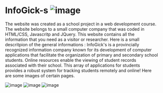 # InfoGick-s ![image](https://github.com/YasserManouzi/InfoGick-s/assets/79117423/a93e0b3b-7223-4305-ae06-dc0afe390736)


The website was created as a school project in a web development course. The website belongs to a small computer company that was coded in HTML/CSS, Javascritp and JQuery. This website contains all the information that you need as a visitor or researcher.
Here is a small descritpion of the general informations :
InfoGick's is a provincially recognized information company known for its development of computer applications that facilitate the organization of primary and secondary school students. Online resources enable the viewing of student records associated with their school. This array of applications for students provides a robust system for tracking students remotely and online!
Here are some images of certain pages.

![image](https://github.com/YasserManouzi/InfoGick-s/assets/79117423/13bbab02-e2dc-440d-aad4-2557608da40f)
![image](https://github.com/YasserManouzi/InfoGick-s/assets/79117423/faa3fc5d-88b9-4d02-956e-2a96a1e1e16b)
![image](https://github.com/YasserManouzi/InfoGick-s/assets/79117423/1b61f146-390f-4d72-91e8-bb4e52332ae8)



